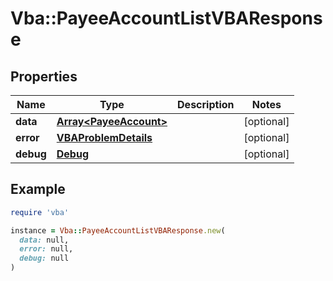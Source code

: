 # Vba::PayeeAccountListVBAResponse

## Properties

| Name | Type | Description | Notes |
| ---- | ---- | ----------- | ----- |
| **data** | [**Array&lt;PayeeAccount&gt;**](PayeeAccount.md) |  | [optional] |
| **error** | [**VBAProblemDetails**](VBAProblemDetails.md) |  | [optional] |
| **debug** | [**Debug**](Debug.md) |  | [optional] |

## Example

```ruby
require 'vba'

instance = Vba::PayeeAccountListVBAResponse.new(
  data: null,
  error: null,
  debug: null
)
```

